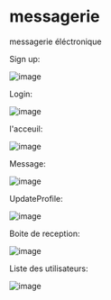 # messagerie
messagerie éléctronique

Sign up:

![image](https://user-images.githubusercontent.com/81532922/167220030-93c86bfd-c155-4787-84f2-d1cf1a7adb82.png)

Login:

![image](https://user-images.githubusercontent.com/81532922/167220082-21c91ff5-014f-4a54-90a2-5f28e9682b90.png)

l'acceuil:

![image](https://user-images.githubusercontent.com/81532922/167220211-07bf41ad-06cb-418d-b183-20b474617ca0.png)

Message:

![image](https://user-images.githubusercontent.com/81532922/167220273-5356415b-81de-4c10-9338-2559ce791671.png)

UpdateProfile:

![image](https://user-images.githubusercontent.com/81532922/167220319-3199fd4f-1593-4b25-88cc-df5647332f6d.png)

Boite de reception:

![image](https://user-images.githubusercontent.com/81532922/167220378-171eb25a-0922-4d64-9e62-c22b8c9dfc27.png)

Liste des utilisateurs:

![image](https://user-images.githubusercontent.com/81532922/167220639-a8543135-6a47-4d09-9d4c-bff16e346b00.png)


